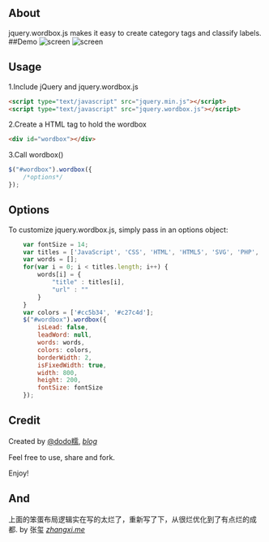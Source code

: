 ## About
jquery.wordbox.js makes it easy to create category tags and classify labels.
##Demo
![screen](https://raw.github.com/dodoroy/jquery.wordbox.js/master/demo/pic1.png)
![screen](https://raw.github.com/dodoroy/jquery.wordbox.js/master/demo/pic2.png)
## Usage
1.Include jQuery and jquery.wordbox.js

```html
<script type="text/javascript" src="jquery.min.js"></script>
<script type="text/javascript" src="jquery.wordbox.js"></script>
```
2.Create a HTML tag to hold the wordbox

```html
<div id="wordbox"></div>
```
3.Call wordbox()

```JavaScript
$("#wordbox").wordbox({
    /*options*/
});
```

## Options
To customize jquery.wordbox.js, simply pass in an options object:
```JavaScript
    var fontSize = 14;
    var titles = ['JavaScript', 'CSS', 'HTML', 'HTML5', 'SVG', 'PHP', 'Python', 'Shell', 'WebGL'];
    var words = [];
    for(var i = 0; i < titles.length; i++) {
        words[i] = {
            "title" : titles[i],
            "url" : ""
        }
    }
    var colors = ['#cc5b34', '#c27c4d'];
    $("#wordbox").wordbox({
        isLead: false,          
        leadWord: null,
        words: words,
        colors: colors,
        borderWidth: 2,
        isFixedWidth: true,
        width: 800,
        height: 200,
        fontSize: fontSize  
    });
```

## Credit
Created by [@dodo糯](http://weibo.com/dodoroy), *[blog](http://effy-y.com)*

Feel free to use, share and fork.

Enjoy!


## And
上面的笨蛋布局逻辑实在写的太烂了，重新写了下，从很烂优化到了有点烂的成都.
by 张玺 *[zhangxi.me](http://zhangxi.me)*

